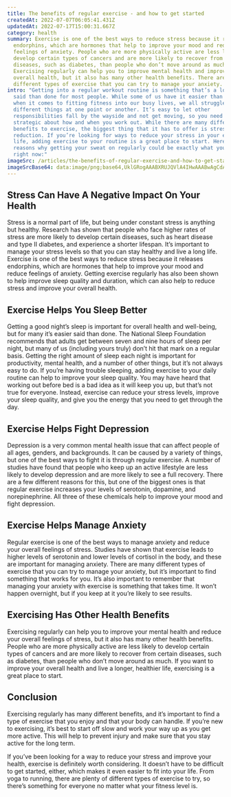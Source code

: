 ```yaml
---
title: The benefits of regular exercise - and how to get started
createdAt: 2022-07-07T06:05:41.431Z
updatedAt: 2022-07-17T15:00:31.667Z
category: health
summary: Exercise is one of the best ways to reduce stress because it releases
  endorphins, which are hormones that help to improve your mood and reduce
  feelings of anxiety. People who are more physically active are less likely to
  develop certain types of cancers and are more likely to recover from certain
  diseases, such as diabetes, than people who don’t move around as much.
  Exercising regularly can help you to improve mental health and improve your
  overall health, but it also has many other health benefits. There are many
  different types of exercise that you can try to manage your anxiety.
intro: "Getting into a regular workout routine is something that’s a lot easier
  said than done for most people. While some of us have it easier than others
  when it comes to fitting fitness into our busy lives, we all struggle with
  different things at one point or another. It’s easy to let other
  responsibilities fall by the wayside and not get moving, so you need to be
  strategic about how and when you work out. While there are many different
  benefits to exercise, the biggest thing that it has to offer is stress
  reduction. If you’re looking for ways to reduce your stress in your everyday
  life, adding exercise to your routine is a great place to start. Here are some
  reasons why getting your sweat on regularly could be exactly what you need
  right now:"
imageSrc: /articles/the-benefits-of-regular-exercise-and-how-to-get-started.png
imageSrcBase64: data:image/png;base64,UklGRogAAABXRUJQVlA4IHwAAABwAgCdASoKAAoAAUAmJbACdLoAEJOVm0z2yqYAAP3jnpob8qWqOZuZXmZfyQYk1TuTxM0xConX4R89lUGlIBKSvBkvlpmN/VPwTd5u+577ro7HjAkm2d7ydff+2LhE7YpccBXmvuS/nv9KmDYRqFD6o4wa+NCarYnMYAAA
---
```


## Stress Can Have A Negative Impact On Your Health

Stress is a normal part of life, but being under constant stress is anything but healthy. Research has shown that people who face higher rates of stress are more likely to develop certain diseases, such as heart disease and type II diabetes, and experience a shorter lifespan. It’s important to manage your stress levels so that you can stay healthy and live a long life. Exercise is one of the best ways to reduce stress because it releases endorphins, which are hormones that help to improve your mood and reduce feelings of anxiety. Getting exercise regularly has also been shown to help improve sleep quality and duration, which can also help to reduce stress and improve your overall health.

## Exercise Helps You Sleep Better

Getting a good night’s sleep is important for overall health and well-being, but for many it’s easier said than done. The National Sleep Foundation recommends that adults get between seven and nine hours of sleep per night, but many of us (including yours truly) don’t hit that mark on a regular basis. Getting the right amount of sleep each night is important for productivity, mental health, and a number of other things, but it’s not always easy to do. If you’re having trouble sleeping, adding exercise to your daily routine can help to improve your sleep quality. You may have heard that working out before bed is a bad idea as it will keep you up, but that’s not true for everyone. Instead, exercise can reduce your stress levels, improve your sleep quality, and give you the energy that you need to get through the day.

## Exercise Helps Fight Depression

Depression is a very common mental health issue that can affect people of all ages, genders, and backgrounds. It can be caused by a variety of things, but one of the best ways to fight it is through regular exercise. A number of studies have found that people who keep up an active lifestyle are less likely to develop depression and are more likely to see a full recovery. There are a few different reasons for this, but one of the biggest ones is that regular exercise increases your levels of serotonin, dopamine, and norepinephrine. All three of these chemicals help to improve your mood and fight depression.

## Exercise Helps Manage Anxiety

Regular exercise is one of the best ways to manage anxiety and reduce your overall feelings of stress. Studies have shown that exercise leads to higher levels of serotonin and lower levels of cortisol in the body, and these are important for managing anxiety. There are many different types of exercise that you can try to manage your anxiety, but it’s important to find something that works for you. It’s also important to remember that managing your anxiety with exercise is something that takes time. It won’t happen overnight, but if you keep at it you’re likely to see results.

## Exercising Has Other Health Benefits

Exercising regularly can help you to improve your mental health and reduce your overall feelings of stress, but it also has many other health benefits. People who are more physically active are less likely to develop certain types of cancers and are more likely to recover from certain diseases, such as diabetes, than people who don’t move around as much. If you want to improve your overall health and live a longer, healthier life, exercising is a great place to start.

## Conclusion

Exercising regularly has many different benefits, and it’s important to find a type of exercise that you enjoy and that your body can handle. If you’re new to exercising, it’s best to start off slow and work your way up as you get more active. This will help to prevent injury and make sure that you stay active for the long term.

If you’ve been looking for a way to reduce your stress and improve your health, exercise is definitely worth considering. It doesn’t have to be difficult to get started, either, which makes it even easier to fit into your life. From yoga to running, there are plenty of different types of exercise to try, so there’s something for everyone no matter what your fitness level is.
